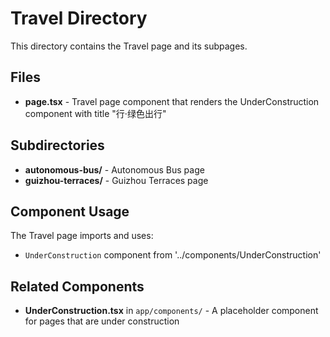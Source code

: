 # Travel Directory

This directory contains the Travel page and its subpages.

## Files

- **page.tsx** - Travel page component that renders the UnderConstruction component with title "行·绿色出行"

## Subdirectories

- **autonomous-bus/** - Autonomous Bus page
- **guizhou-terraces/** - Guizhou Terraces page

## Component Usage

The Travel page imports and uses:
- `UnderConstruction` component from '../components/UnderConstruction'

## Related Components

- **UnderConstruction.tsx** in `app/components/` - A placeholder component for pages that are under construction
